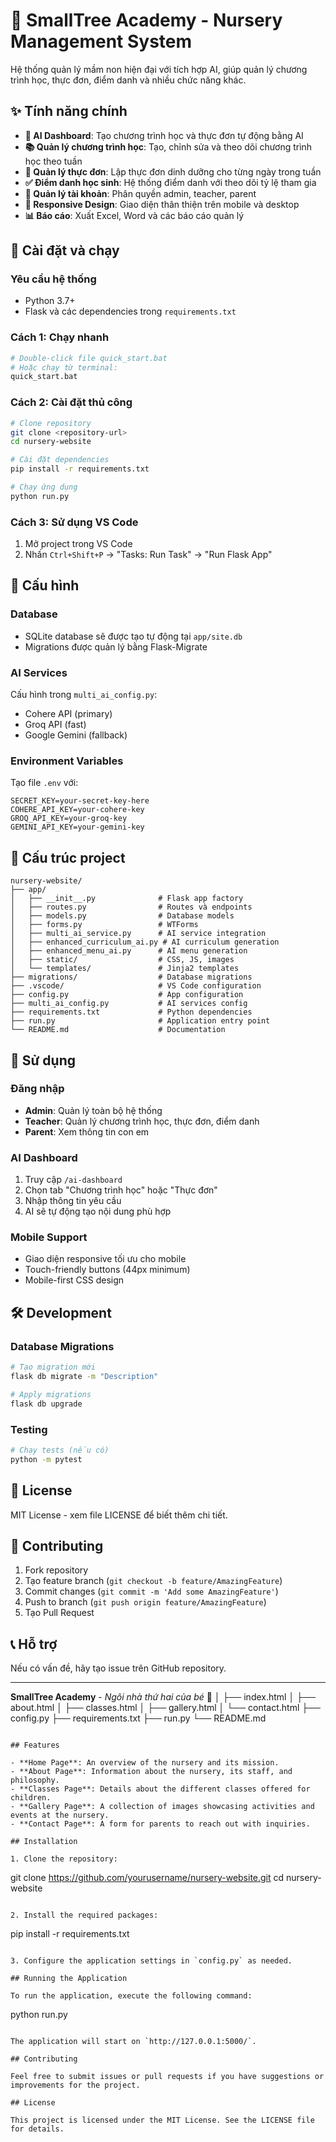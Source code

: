 # 🌱 SmallTree Academy - Nursery Management System

Hệ thống quản lý mầm non hiện đại với tích hợp AI, giúp quản lý chương trình học, thực đơn, điểm danh và nhiều chức năng khác.

## ✨ Tính năng chính

- **🤖 AI Dashboard**: Tạo chương trình học và thực đơn tự động bằng AI
- **📚 Quản lý chương trình học**: Tạo, chỉnh sửa và theo dõi chương trình học theo tuần
- **🍎 Quản lý thực đơn**: Lập thực đơn dinh dưỡng cho từng ngày trong tuần
- **✅ Điểm danh học sinh**: Hệ thống điểm danh với theo dõi tỷ lệ tham gia
- **👥 Quản lý tài khoản**: Phân quyền admin, teacher, parent
- **📱 Responsive Design**: Giao diện thân thiện trên mobile và desktop
- **📊 Báo cáo**: Xuất Excel, Word và các báo cáo quản lý

## 🚀 Cài đặt và chạy

### Yêu cầu hệ thống
- Python 3.7+
- Flask và các dependencies trong `requirements.txt`

### Cách 1: Chạy nhanh
```bash
# Double-click file quick_start.bat
# Hoặc chạy từ terminal:
quick_start.bat
```

### Cách 2: Cài đặt thủ công
```bash
# Clone repository
git clone <repository-url>
cd nursery-website

# Cài đặt dependencies
pip install -r requirements.txt

# Chạy ứng dụng
python run.py
```

### Cách 3: Sử dụng VS Code
1. Mở project trong VS Code
2. Nhấn `Ctrl+Shift+P` → "Tasks: Run Task" → "Run Flask App"

## 🔧 Cấu hình

### Database
- SQLite database sẽ được tạo tự động tại `app/site.db`
- Migrations được quản lý bằng Flask-Migrate

### AI Services
Cấu hình trong `multi_ai_config.py`:
- Cohere API (primary)
- Groq API (fast)
- Google Gemini (fallback)

### Environment Variables
Tạo file `.env` với:
```
SECRET_KEY=your-secret-key-here
COHERE_API_KEY=your-cohere-key
GROQ_API_KEY=your-groq-key  
GEMINI_API_KEY=your-gemini-key
```

## 📁 Cấu trúc project

```
nursery-website/
├── app/
│   ├── __init__.py              # Flask app factory
│   ├── routes.py                # Routes và endpoints
│   ├── models.py                # Database models
│   ├── forms.py                 # WTForms
│   ├── multi_ai_service.py      # AI service integration
│   ├── enhanced_curriculum_ai.py # AI curriculum generation
│   ├── enhanced_menu_ai.py      # AI menu generation
│   ├── static/                  # CSS, JS, images
│   └── templates/               # Jinja2 templates
├── migrations/                  # Database migrations
├── .vscode/                     # VS Code configuration
├── config.py                    # App configuration
├── multi_ai_config.py           # AI services config
├── requirements.txt             # Python dependencies
├── run.py                       # Application entry point
└── README.md                    # Documentation
```

## 🎯 Sử dụng

### Đăng nhập
- **Admin**: Quản lý toàn bộ hệ thống
- **Teacher**: Quản lý chương trình học, thực đơn, điểm danh
- **Parent**: Xem thông tin con em

### AI Dashboard
1. Truy cập `/ai-dashboard`
2. Chọn tab "Chương trình học" hoặc "Thực đơn"
3. Nhập thông tin yêu cầu
4. AI sẽ tự động tạo nội dung phù hợp

### Mobile Support
- Giao diện responsive tối ưu cho mobile
- Touch-friendly buttons (44px minimum)
- Mobile-first CSS design

## 🛠️ Development

### Database Migrations
```bash
# Tạo migration mới
flask db migrate -m "Description"

# Apply migrations
flask db upgrade
```

### Testing
```bash
# Chạy tests (nếu có)
python -m pytest
```

## 📝 License

MIT License - xem file LICENSE để biết thêm chi tiết.

## 🤝 Contributing

1. Fork repository
2. Tạo feature branch (`git checkout -b feature/AmazingFeature`)
3. Commit changes (`git commit -m 'Add some AmazingFeature'`)
4. Push to branch (`git push origin feature/AmazingFeature`)
5. Tạo Pull Request

## 📞 Hỗ trợ

Nếu có vấn đề, hãy tạo issue trên GitHub repository.

---
**SmallTree Academy** - *Ngôi nhà thứ hai của bé* 🌳
│       ├── index.html
│       ├── about.html
│       ├── classes.html
│       ├── gallery.html
│       └── contact.html
├── config.py
├── requirements.txt
├── run.py
└── README.md
```

## Features

- **Home Page**: An overview of the nursery and its mission.
- **About Page**: Information about the nursery, its staff, and philosophy.
- **Classes Page**: Details about the different classes offered for children.
- **Gallery Page**: A collection of images showcasing activities and events at the nursery.
- **Contact Page**: A form for parents to reach out with inquiries.

## Installation

1. Clone the repository:
   ```
   git clone https://github.com/yourusername/nursery-website.git
   cd nursery-website
   ```

2. Install the required packages:
   ```
   pip install -r requirements.txt
   ```

3. Configure the application settings in `config.py` as needed.

## Running the Application

To run the application, execute the following command:
```
python run.py
```

The application will start on `http://127.0.0.1:5000/`.

## Contributing

Feel free to submit issues or pull requests if you have suggestions or improvements for the project.

## License

This project is licensed under the MIT License. See the LICENSE file for details.